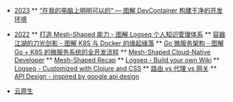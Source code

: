 
<!-- 按年分类 -->


* [2023](/)
** [“在我的电脑上明明可以的” — 图解 DevContainer 构建干净的开发环境](migrate/devcontainer-tutorial "“在我的电脑上明明可以的” — 图解 DevContainer 构建干净的开发环境")


* [2022](/)
** [打造 Mesh-Shaped 能力 - 图解 Logseq 个人知识管理体系](migrate/logseq-pkm "打造 Mesh-Shaped 能力 - 图解 Logseq 个人知识管理体系")
** [容器江湖的刀光剑影 - 图解 K8S 与 Docker 的缘起缘落](migrate/container-k8s-docker "容器江湖的刀光剑影 - 图解 K8S 与 Docker 的缘起缘落")
** [Go 微服务架构 - 图解 Go + K8S 的微服务系统的全开发流程](migrate/go-monorepo-tutorial "Go 微服务架构 - 图解 Go + K8S 的微服务系统的全开发流程")
** [Mesh-Shaped Cloud-Native Developer](migrate/Mesh-Shaped-Cloud-Native-Developer "Mesh-Shaped Cloud-Native Developer")
** [Mesh-Shaped Recap](migrate/mesh-shaped-recap "Mesh-Shaped Recap")
** [Logseq - Build your own Wiki](migrate/Logseq-Build-your-own-Wiki "Logseq - Build your own Wiki")
** [Logseq - Customized with Clojure and CSS](migrate/Logseq-Customized-with-Clojure-and-CSS "Logseq - Customized with Clojure and CSS")
** [路由 vs 代理 vs 网关](migrate/router-proxy-gtw "路由 vs 代理 vs 网关")
** [API Design - inspired by google api design](migrate/API-Design-inspired-by-google-api-design "API Design - inspired by google api design")

<!-- 主题精选 -->
* [云原生](cloud-native/)
